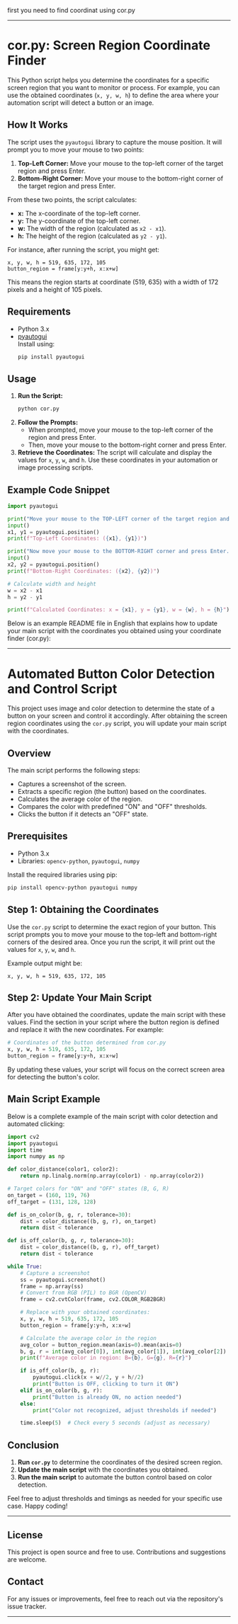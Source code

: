first you need to find coordinat using cor.py

---

# cor.py: Screen Region Coordinate Finder

This Python script helps you determine the coordinates for a specific screen region that you want to monitor or process. For example, you can use the obtained coordinates (`x, y, w, h`) to define the area where your automation script will detect a button or an image.

## How It Works

The script uses the `pyautogui` library to capture the mouse position. It will prompt you to move your mouse to two points:

1. **Top-Left Corner:** Move your mouse to the top-left corner of the target region and press Enter.
2. **Bottom-Right Corner:** Move your mouse to the bottom-right corner of the target region and press Enter.

From these two points, the script calculates:
- **x:** The x-coordinate of the top-left corner.
- **y:** The y-coordinate of the top-left corner.
- **w:** The width of the region (calculated as `x2 - x1`).
- **h:** The height of the region (calculated as `y2 - y1`).

For instance, after running the script, you might get:

```
x, y, w, h = 519, 635, 172, 105
button_region = frame[y:y+h, x:x+w]
```

This means the region starts at coordinate (519, 635) with a width of 172 pixels and a height of 105 pixels.

## Requirements

- Python 3.x
- [pyautogui](https://pypi.org/project/PyAutoGUI/)  
  Install using:
  ```bash
  pip install pyautogui
  ```

## Usage

1. **Run the Script:**
   ```bash
   python cor.py
   ```
2. **Follow the Prompts:**
   - When prompted, move your mouse to the top-left corner of the region and press Enter.
   - Then, move your mouse to the bottom-right corner and press Enter.
3. **Retrieve the Coordinates:**
   The script will calculate and display the values for `x`, `y`, `w`, and `h`. Use these coordinates in your automation or image processing scripts.

## Example Code Snippet

```python
import pyautogui

print("Move your mouse to the TOP-LEFT corner of the target region and press Enter...")
input()
x1, y1 = pyautogui.position()
print(f"Top-Left Coordinates: ({x1}, {y1})")

print("Now move your mouse to the BOTTOM-RIGHT corner and press Enter...")
input()
x2, y2 = pyautogui.position()
print(f"Bottom-Right Coordinates: ({x2}, {y2})")

# Calculate width and height
w = x2 - x1
h = y2 - y1

print(f"Calculated Coordinates: x = {x1}, y = {y1}, w = {w}, h = {h}")
```

Below is an example README file in English that explains how to update your main script with the coordinates you obtained using your coordinate finder (cor.py):

---

# Automated Button Color Detection and Control Script

This project uses image and color detection to determine the state of a button on your screen and control it accordingly. After obtaining the screen region coordinates using the `cor.py` script, you will update your main script with the coordinates.

## Overview

The main script performs the following steps:
- Captures a screenshot of the screen.
- Extracts a specific region (the button) based on the coordinates.
- Calculates the average color of the region.
- Compares the color with predefined "ON" and "OFF" thresholds.
- Clicks the button if it detects an "OFF" state.

## Prerequisites

- Python 3.x
- Libraries: `opencv-python`, `pyautogui`, `numpy`
  
Install the required libraries using pip:

```bash
pip install opencv-python pyautogui numpy
```

## Step 1: Obtaining the Coordinates

Use the `cor.py` script to determine the exact region of your button. This script prompts you to move your mouse to the top-left and bottom-right corners of the desired area. Once you run the script, it will print out the values for `x`, `y`, `w`, and `h`.

Example output might be:

```
x, y, w, h = 519, 635, 172, 105
```

## Step 2: Update Your Main Script

After you have obtained the coordinates, update the main script with these values. Find the section in your script where the button region is defined and replace it with the new coordinates. For example:

```python
# Coordinates of the button determined from cor.py
x, y, w, h = 519, 635, 172, 105
button_region = frame[y:y+h, x:x+w]
```

By updating these values, your script will focus on the correct screen area for detecting the button's color.

## Main Script Example

Below is a complete example of the main script with color detection and automated clicking:

```python
import cv2
import pyautogui
import time
import numpy as np

def color_distance(color1, color2):
    return np.linalg.norm(np.array(color1) - np.array(color2))

# Target colors for "ON" and "OFF" states (B, G, R)
on_target = (160, 119, 76)
off_target = (131, 128, 128)

def is_on_color(b, g, r, tolerance=30):
    dist = color_distance((b, g, r), on_target)
    return dist < tolerance

def is_off_color(b, g, r, tolerance=30):
    dist = color_distance((b, g, r), off_target)
    return dist < tolerance

while True:
    # Capture a screenshot
    ss = pyautogui.screenshot()
    frame = np.array(ss)
    # Convert from RGB (PIL) to BGR (OpenCV)
    frame = cv2.cvtColor(frame, cv2.COLOR_RGB2BGR)

    # Replace with your obtained coordinates:
    x, y, w, h = 519, 635, 172, 105
    button_region = frame[y:y+h, x:x+w]

    # Calculate the average color in the region
    avg_color = button_region.mean(axis=0).mean(axis=0)
    b, g, r = int(avg_color[0]), int(avg_color[1]), int(avg_color[2])
    print(f"Average color in region: B={b}, G={g}, R={r}")

    if is_off_color(b, g, r):
        pyautogui.click(x + w//2, y + h//2)
        print("Button is OFF, clicking to turn it ON")
    elif is_on_color(b, g, r):
        print("Button is already ON, no action needed")
    else:
        print("Color not recognized, adjust thresholds if needed")

    time.sleep(5)  # Check every 5 seconds (adjust as necessary)
```

## Conclusion

1. **Run `cor.py`** to determine the coordinates of the desired screen region.
2. **Update the main script** with the coordinates you obtained.
3. **Run the main script** to automate the button control based on color detection.

Feel free to adjust thresholds and timings as needed for your specific use case. Happy coding!

---

## License

This project is open source and free to use. Contributions and suggestions are welcome.

## Contact

For any issues or improvements, feel free to reach out via the repository's issue tracker.

---


